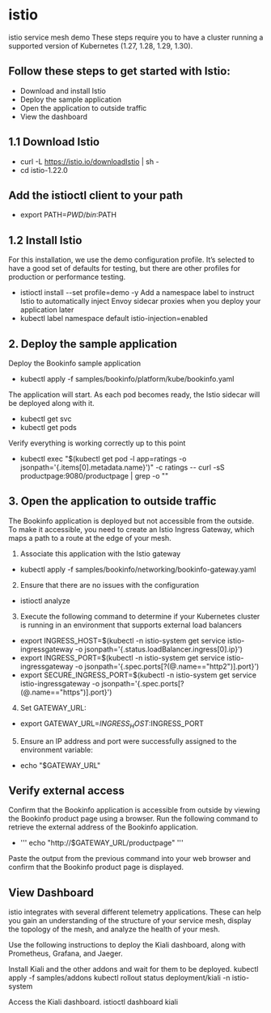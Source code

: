 # istio
istio service mesh demo
These steps require you to have a cluster running a supported version of Kubernetes (1.27, 1.28, 1.29, 1.30). 

## Follow these steps to get started with Istio:
- Download and install Istio
- Deploy the sample application
- Open the application to outside traffic
- View the dashboard

## 1.1 Download Istio
- curl -L https://istio.io/downloadIstio | sh -
- cd istio-1.22.0
## Add the istioctl client to your path
- export PATH=$PWD/bin:$PATH

## 1.2 Install Istio
 For this installation, we use the demo configuration profile. It’s selected to have a good set of defaults for testing, but there are other profiles for production or performance testing.
- istioctl install --set profile=demo -y
 Add a namespace label to instruct Istio to automatically inject Envoy sidecar proxies when you deploy your application later
- kubectl label namespace default istio-injection=enabled
  
## 2. Deploy the sample application
Deploy the Bookinfo sample application
- kubectl apply -f samples/bookinfo/platform/kube/bookinfo.yaml
  
The application will start. As each pod becomes ready, the Istio sidecar will be deployed along with it.

- kubectl get svc
- kubectl get pods

Verify everything is working correctly up to this point
- kubectl exec "$(kubectl get pod -l app=ratings -o jsonpath='{.items[0].metadata.name}')" -c ratings -- curl -sS productpage:9080/productpage | grep -o "<title>.*</title>"

## 3. Open the application to outside traffic
The Bookinfo application is deployed but not accessible from the outside. To make it accessible, you need to create an Istio Ingress Gateway, which maps a path to a route at the edge of your mesh.

1. Associate this application with the Istio gateway
- kubectl apply -f samples/bookinfo/networking/bookinfo-gateway.yaml
2. Ensure that there are no issues with the configuration
- istioctl analyze
3. Execute the following command to determine if your Kubernetes cluster is running in an environment that supports external load balancers
- export INGRESS_HOST=$(kubectl -n istio-system get service istio-ingressgateway -o jsonpath='{.status.loadBalancer.ingress[0].ip}')
- export INGRESS_PORT=$(kubectl -n istio-system get service istio-ingressgateway -o jsonpath='{.spec.ports[?(@.name=="http2")].port}')
- export SECURE_INGRESS_PORT=$(kubectl -n istio-system get service istio-ingressgateway -o jsonpath='{.spec.ports[?(@.name=="https")].port}')

4. Set GATEWAY_URL:
- export GATEWAY_URL=$INGRESS_HOST:$INGRESS_PORT

5. Ensure an IP address and port were successfully assigned to the environment variable:
- echo "$GATEWAY_URL"
## Verify external access
Confirm that the Bookinfo application is accessible from outside by viewing the Bookinfo product page using a browser.
Run the following command to retrieve the external address of the Bookinfo application.

- ''' echo "http://$GATEWAY_URL/productpage" '''
  
Paste the output from the previous command into your web browser and confirm that the Bookinfo product page is displayed.

## View Dashboard
istio integrates with several different telemetry applications. 
These can help you gain an understanding of the structure of your service mesh, display the topology of the mesh, and analyze the health of your mesh.

Use the following instructions to deploy the Kiali dashboard, along with Prometheus, Grafana, and Jaeger.

Install Kiali and the other addons and wait for them to be deployed.
kubectl apply -f samples/addons
kubectl rollout status deployment/kiali -n istio-system

Access the Kiali dashboard.
istioctl dashboard kiali







